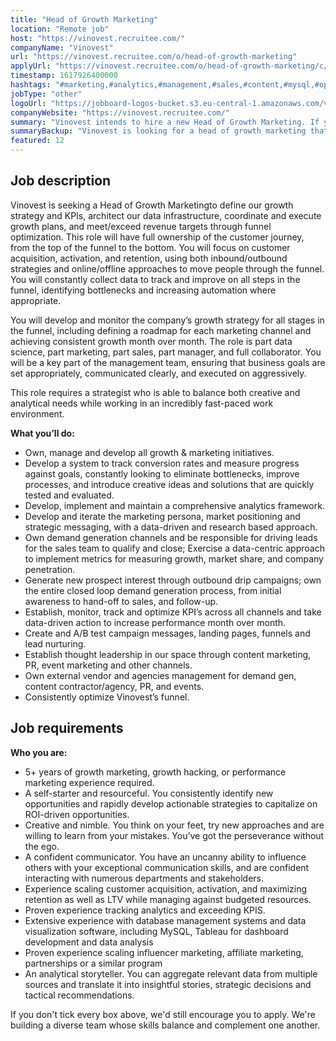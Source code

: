 ```yaml
---
title: "Head of Growth Marketing"
location: "Remote job"
host: "https://vinovest.recruitee.com/"
companyName: "Vinovest"
url: "https://vinovest.recruitee.com/o/head-of-growth-marketing"
applyUrl: "https://vinovest.recruitee.com/o/head-of-growth-marketing/c/new"
timestamp: 1617926400000
hashtags: "#marketing,#analytics,#management,#sales,#content,#mysql,#optimization,#translation,#analysis,#monitoring"
jobType: "other"
logoUrl: "https://jobboard-logos-bucket.s3.eu-central-1.amazonaws.com/vinovest"
companyWebsite: "https://vinovest.recruitee.com/"
summary: "Vinovest intends to hire a new Head of Growth Marketing. If you have 5+ years of growth marketing, growth hacking, or performance marketing experience, consider applying."
summaryBackup: "Vinovest is looking for a head of growth marketing that has experience in: #marketing, #analytics, #management."
featured: 12
---
```


## Job description

Vinovest is seeking a Head of Growth Marketingto define our growth strategy and KPIs, architect our data infrastructure, coordinate and execute growth plans, and meet/exceed revenue targets through funnel optimization. This role will have full ownership of the customer journey, from the top of the funnel to the bottom. You will focus on customer acquisition, activation, and retention, using both inbound/outbound strategies and online/offline approaches to move people through the funnel. You will constantly collect data to track and improve on all steps in the funnel, identifying bottlenecks and increasing automation where appropriate.

You will develop and monitor the company’s growth strategy for all stages in the funnel, including defining a roadmap for each marketing channel and achieving consistent growth month over month. The role is part data science, part marketing, part sales, part manager, and full collaborator. You will be a key part of the management team, ensuring that business goals are set appropriately, communicated clearly, and executed on aggressively.

This role requires a strategist who is able to balance both creative and analytical needs while working in an incredibly fast-paced work environment.

**What you’ll do:**

*   Own, manage and develop all growth & marketing initiatives.
*   Develop a system to track conversion rates and measure progress against goals, constantly looking to eliminate bottlenecks, improve processes, and introduce creative ideas and solutions that are quickly tested and evaluated.
*   Develop, implement and maintain a comprehensive analytics framework.
*   Develop and iterate the marketing persona, market positioning and strategic messaging, with a data-driven and research based approach.
*   Own demand generation channels and be responsible for driving leads for the sales team to qualify and close; Exercise a data-centric approach to implement metrics for measuring growth, market share, and company penetration.
*   Generate new prospect interest through outbound drip campaigns; own the entire closed loop demand generation process, from initial awareness to hand-off to sales, and follow-up.
*   Establish, monitor, track and optimize KPI’s across all channels and take data-driven action to increase performance month over month.
*   Create and A/B test campaign messages, landing pages, funnels and lead nurturing.
*   Establish thought leadership in our space through content marketing, PR, event marketing and other channels.
*   Own external vendor and agencies management for demand gen, content contractor/agency, PR, and events.
*   Consistently optimize Vinovest’s funnel.

## Job requirements

**Who you are:**

*   5+ years of growth marketing, growth hacking, or performance marketing experience required.
*   A self-starter and resourceful. You consistently identify new opportunities and rapidly develop actionable strategies to capitalize on ROI-driven opportunities.
*   Creative and nimble. You think on your feet, try new approaches and are willing to learn from your mistakes. You’ve got the perseverance without the ego.
*   A confident communicator. You have an uncanny ability to influence others with your exceptional communication skills, and are confident interacting with numerous departments and stakeholders.
*   Experience scaling customer acquisition, activation, and maximizing retention as well as LTV while managing against budgeted resources.
*   Proven experience tracking analytics and exceeding KPIS.
*   Extensive experience with database management systems and data visualization software, including MySQL, Tableau for dashboard development and data analysis
*   Proven experience scaling influencer marketing, affiliate marketing, partnerships or a similar program
*   An analytical storyteller. You can aggregate relevant data from multiple sources and translate it into insightful stories, strategic decisions and tactical recommendations.

If you don't tick every box above, we'd still encourage you to apply. We're building a diverse team whose skills balance and complement one another.
